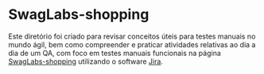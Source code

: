 # SwagLabs-shopping

Este diretório foi criado para revisar conceitos úteis para testes manuais no mundo ágil, bem como compreender e praticar atividades relativas ao dia a dia de um QA, com foco em testes manuais funcionais na página [SwagLabs-shopping](https://www.saucedemo.com/) utilizando o software [Jira](https://www.atlassian.com/br/software/jira).
